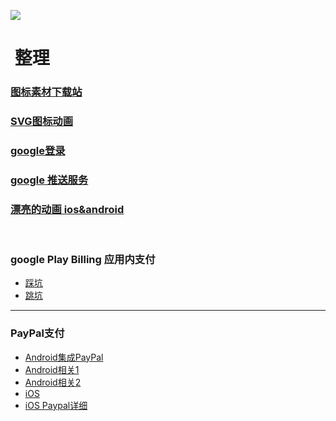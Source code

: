 
![](https://pandao.github.io/editor.md/examples/images/8.jpg)

#  整理
### [图标素材下载站](http://www.iconfont.cn/)

### [SVG图标动画](https://github.com/mcxtzhang/PathAnimView)

### [google登录](http://www.cnblogs.com/zhaoyanjun/p/5337442.html)

### [google 推送服务](http://justalkcloud.com/cn/docs/gitbook/account/PushNotificationIntegration/GCM/readme.html)

### [漂亮的动画 ios&android ](https://github.com/airbnb/lottie-android)
       
### google Play Billing 应用内支付
- [踩坑](http://leenjewel.github.io/blog/2014/11/21/google-play-in-app-billing-cai-guo-de-na-xie-keng/)
- [跳坑](http://leenjewel.github.io/blog/2016/06/21/google-zhi-fu-cong-ru-men-dao-tiao-keng/)

---------------
### PayPal支付
- [Android集成PayPal](http://www.jianshu.com/p/7a064f2fbfa0)
- [Android相关1](http://blog.csdn.net/ivinm/article/details/51508547)
- [Android相关2](http://www.cnblogs.com/Fredric-2013/p/4608473.html)
- [iOS](http://www.jianshu.com/p/812d9f010b5b)
- [iOS Paypal详细](http://www.devzhang.com/14664047663795.html)
